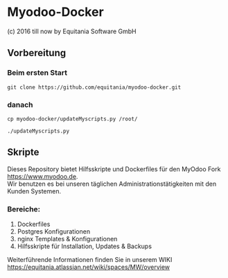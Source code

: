 # Myodoo-Docker
(c) 2016 till now by Equitania Software GmbH

## Vorbereitung

### Beim ersten Start

`git clone https://github.com/equitania/myodoo-docker.git`

### danach

`cp myodoo-docker/updateMyscripts.py /root/`

`./updateMyscripts.py`

## Skripte

Dieses Repository bietet Hilfsskripte und Dockerfiles für den MyOdoo Fork https://www.myodoo.de.  
Wir benutzen es bei unseren täglichen Administrationstätigkeiten mit den Kunden Systemen.  

### Bereiche:  
  
1. Dockerfiles
2. Postgres Konfigurationen
3. nginx Templates & Konfigurationen
4. Hilfsskripte für Installation, Updates & Backups

Weiterführende Informationen finden Sie in unserem WIKI https://equitania.atlassian.net/wiki/spaces/MW/overview 

